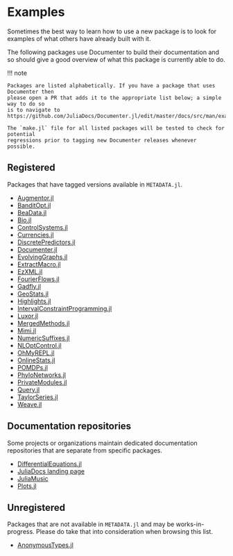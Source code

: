 # Examples

Sometimes the best way to learn how to use a new package is to look for
examples of what others have already built with it.

The following packages use Documenter to build their documentation and so
should give a good overview of what this package is currently able to do.

!!! note

    Packages are listed alphabetically. If you have a package that uses Documenter then
    please open a PR that adds it to the appropriate list below; a simple way to do so
    is to navigate to
    https://github.com/JuliaDocs/Documenter.jl/edit/master/docs/src/man/examples.md.

    The `make.jl` file for all listed packages will be tested to check for potential
    regressions prior to tagging new Documenter releases whenever possible.

## Registered

Packages that have tagged versions available in `METADATA.jl`.

- [Augmentor.jl](https://evizero.github.io/Augmentor.jl/)
- [BanditOpt.jl](https://v-i-s-h.github.io/BanditOpt.jl/stable/)
- [BeaData.jl](https://stephenbnicar.github.io/BeaData.jl/stable/)
- [Bio.jl](https://biojulia.net/Bio.jl/stable/)
- [ControlSystems.jl](http://juliacontrol.github.io/ControlSystems.jl/stable/)
- [Currencies.jl](https://juliafinance.github.io/Currencies.jl/stable/)
- [DiscretePredictors.jl](https://github.com/v-i-s-h/DiscretePredictors.jl)
- [Documenter.jl](https://juliadocs.github.io/Documenter.jl/stable/)
- [EvolvingGraphs.jl](https://etymoio.github.io/EvolvingGraphs.jl/stable/)
- [ExtractMacro.jl](https://carlobaldassi.github.io/ExtractMacro.jl/stable/)
- [EzXML.jl](https://bicycle1885.github.io/EzXML.jl/stable/)
- [FourierFlows.jl](https://FourierFlows.github.io/FourierFlows.jl/stable/)
- [Gadfly.jl](http://gadflyjl.org/stable/)
- [GeoStats.jl](http://juliohm.github.io/GeoStats.jl/stable/)
- [Highlights.jl](https://juliadocs.github.io/Highlights.jl/stable/)
- [IntervalConstraintProgramming.jl](https://juliaintervals.github.io/IntervalConstraintProgramming.jl/stable/)
- [Luxor.jl](https://juliagraphics.github.io/Luxor.jl/stable/)
- [MergedMethods.jl](https://michaelhatherly.github.io/MergedMethods.jl/stable/)
- [Mimi.jl](http://anthofflab.berkeley.edu/Mimi.jl/stable/)
- [NumericSuffixes.jl](https://michaelhatherly.github.io/NumericSuffixes.jl/stable/)
- [NLOptControl.jl](https://huckl3b3rry87.github.io/MPCDocs.jl/stable/)
- [OhMyREPL.jl](https://github.com/KristofferC/OhMyREPL.jl)
- [OnlineStats.jl](https://joshday.github.io/OnlineStats.jl/stable/)
- [POMDPs.jl](http://juliapomdp.github.io/POMDPs.jl/stable/)
- [PhyloNetworks.jl](http://crsl4.github.io/PhyloNetworks.jl/stable/)
- [PrivateModules.jl](https://michaelhatherly.github.io/PrivateModules.jl/stable/)
- [Query.jl](http://www.queryverse.org/Query.jl/stable/)
- [TaylorSeries.jl](http://www.juliadiff.org/TaylorSeries.jl/stable/)
- [Weave.jl](http://weavejl.mpastell.com/stable/)

## Documentation repositories

Some projects or organizations maintain dedicated documentation repositories that are
separate from specific packages.

- [DifferentialEquations.jl](http://docs.juliadiffeq.org/latest/)
- [JuliaDocs landing page](https://juliadocs.github.io/latest/)
- [JuliaMusic](https://juliamusic.github.io/JuliaMusic_documentation.jl/latest/)
- [Plots.jl](https://docs.juliaplots.org/latest/)

## Unregistered

Packages that are not available in `METADATA.jl` and may be works-in-progress.
Please do take that into consideration when browsing this list.

- [AnonymousTypes.jl](https://michaelhatherly.github.io/AnonymousTypes.jl/latest/)
